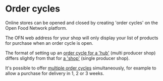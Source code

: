 # Order cycles

Online stores can be opened and closed by creating 'order cycles' on the Open Food Network platform.

The OFN web address for your shop will only display your list of products for purchase when an order cycle is open. 

The format of setting up an [order cycle for a 'hub'](order-cycles-for-hubs.md) \(multi producer shop\) differs slightly from that for [a 'shop'](order-cycles-for-producers.md) \(single producer shop\). 

It's possible to offer [multiple order cycles](opening-more-than-one-order-cycle.md) simultaneously, for example to allow a purchase for delivery in 1, 2 or 3 weeks.



